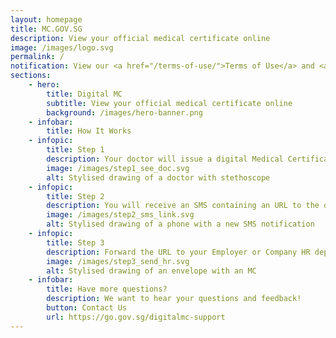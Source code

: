 ```yaml
---
layout: homepage
title: MC.GOV.SG
description: View your official medical certificate online
image: /images/logo.svg
permalink: /
notification: View our <a href="/terms-of-use/">Terms of Use</a> and <a href="/privacy/">Privacy Policy</a>. Warning: Never make payments through the DigiMC SMS. DigiMC does not collect any payments.
sections:
    - hero:
        title: Digital MC
        subtitle: View your official medical certificate online
        background: /images/hero-banner.png
    - infobar:
        title: How It Works
    - infopic:
        title: Step 1
        description: Your doctor will issue a digital Medical Certificate (MC)
        image: /images/step1_see_doc.svg
        alt: Stylised drawing of a doctor with stethoscope
    - infopic:
        title: Step 2
        description: You will receive an SMS containing an URL to the digital MC. Key in your DOB to do a one-time unlock on the URL.
        image: /images/step2_sms_link.svg
        alt: Stylised drawing of a phone with a new SMS notification
    - infopic:
        title: Step 3
        description: Forward the URL to your Employer or Company HR department. If your employer has queries, check out our Employer FAQ linked below.
        image: /images/step3_send_hr.svg
        alt: Stylised drawing of an envelope with an MC
    - infobar:
        title: Have more questions?
        description: We want to hear your questions and feedback!
        button: Contact Us
        url: https://go.gov.sg/digitalmc-support
---
```

